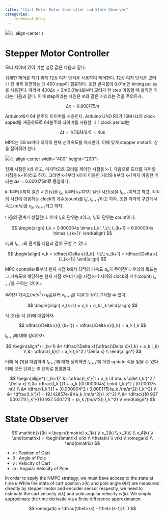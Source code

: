 ```yaml
---
title: "[Cart Pole] Motor Controller and State Observer"
categories:
  - technical-blog
---
```

![](../../../img/cartpole/cartpole-block-diagram.png){: .align-center }

# Stepper Motor Controller

모터 제어에 있어 기본 설정 값은 다음과 같다.

섬세한 제어를 하기 위해 12상 여자 방식을 사용하여 제어한다. 12상 여자 방식은 모터가 한 바퀴 회전하는 데 400 step이 필료하다. 또한 반지름이 0.01m인 timing pulley를 사용한다. 따라서 $400 \Delta x = 2 \pi (0.01m)$로부터 모터가 한 step 이동할 때 움직인 거리는 다음과 같다. 이때 step이라는 차원은 m와 같은 거리라는 것을 주의하자.

$$
\Delta x = 0.000175m
$$

Arduino에서 64 분주의 타이머를 사용한다. Arduino UNO R3가 16M Hz의 clock spped를 제공하므로 64분주의 타이머를 사용할 때 1 clock period는

$$
\Delta t = 1/(16M/64) = 4 us
$$

MPC는 50ms마다 최적의 현재 선가속도를 제시한다. 이에 맞게 stepper motor의 상을 잡아줘야 한다.

![](../../../img/cartpole/motor-control.png){: .align-center width="400" height="200"}

현재 시점은 k라 하고, 마지막으로 모터를 제어한 시점을 k-1, 다음으로 모터를 제어할 시점을 k+1이라고 하자. 그러면 k-1부터 k까지 이동한 거리와 k부터 k+1까지 이동한 거리는 $\Delta x = 0.000175 m$로 동일하다.

k-1부터 k까지 걸린 시간(s)을 $I_k$, k부터 k+1까지 걸린 시간(s)을 $I_{k+1}$이라고 하고, 각각의 시간에 대응하는 clock의 개수(count)를 $I_k', I_{k+1}'$라고 하자. 또한 각각의 구간에서 속도(m/s)를 $v_k, v_{k+1}$라고 하자.

다음의 관계가 성립한다. 이때 $I_k$의 단위는 s이고, $I_k'$의 단위는 count이다.

$$
\begin{align}
  I_k = 0.000004s \times I_k', \;\;\; I_{k+1} = 0.000004s \times I_{k+1}'
\end{align}
$$

$v_k$와 $I_{k+1}$의 관계를 다음과 같이 구할 수 있다.

$$
\begin{align}
  v_k = \dfrac{\Delta x}{I_k}, \;\;\; v_{k+1} = \dfrac{\Delta x}{I_{k+1}}
\end{align}
$$

MPC controller로부터 현재 시점 $k$에서 최적의 가속도 $a_k$가 주어진다. 우리의 목표는 그 가속도에 해당하는 현재 시점 k부터 다음 시점 k+1 사이의 clock의 개수(count) $I_{k+1}'$를 구하는 것이다.

주어진 가속도$(m/s^2)$ $a_k$로부터 $v_{k+1}$를 다음과 같이 근사할 수 있다.

$$
\begin{align}
  v_{k+1} = v_k + a_k I_k
\end{align}
$$

식 (2)을 식 (3)에 대입하자.

$$
\dfrac{\Delta x}{I_{k+1}} = \dfrac{\Delta x}{I_k} + a_k I_k
$$

$I_{k+1}$에 대해 정리하자.

$$
\begin{align*}
  I_{k+1}
  &= \dfrac{\Delta x}{\dfrac{\Delta x}{I_k} + a_k I_k} \\
  &= \dfrac{I_k}{1 + a_k I_k^2 / \Delta x} \\
\end{align*}
$$

이에 식 (1)을 대입하여 $I_{k+1}'$에 대해 정리하면 $I_{k+1}'$에 대한 update 식을 얻을 수 있다. 이때 모든 단위는 SI 단위로 통일한다.

$$
\begin{align*}
  I_{k+1}' &= \dfrac{I_k'}{1 + a_k (4 \mu s \cdot I_k')^2 / \Delta x} \\
  &= \dfrac{I_k'}{1 + a_k ((0.000004s) \cdot I_k')^2 / (0.000175 m)} \\
  &= \dfrac{I_k'}{1 + (0.000004^2 / 0.000175)(a_k /(m/s^2)) I_k'^2} \\
  &= \dfrac{I_k'}{1 + (9.142857e-8)(a_k /(m/s^2)) I_k'^2} \\
  &= \dfrac{(10 937 500.171) I_k'}{(10 937 500.171) + (a_k /(m/s^2)) I_k'^2} \\
\end{align*}
$$

# State Observer

$$
\mathbb{x}(k) =
\begin{bmatrix}
  x_1(k) \\
  x_2(k) \\
  x_3(k) \\
  x_4(k) \\
\end{bmatrix} =
\begin{bmatrix}
  x(k) \\
  \theta(k) \\
  v(k) \\
  \omega(k) \\
\end{bmatrix}
$$

- $x$ : Position of Cart
- $\theta$ : Angle of Pole
- $v$ : Velocity of Cart
- $\omega$ : Angular Velocity of Pole

In order to apply the NMPC strategy, we must bave access to the state at time $k$.While the state of cart position $x(k)$ and pole angle $\theta (k)$ are measured directly by stepper motor and encoder sensor respectly, we need to estimate the  cart velocity $v(k)$ and pole angular velocity $w(k)$. We simply approximate the time derivatie via a finite difference approximation.

$$
\omega(k) = \dfrac{\theta (k) - \theta (k-1)}{T}
$$
